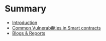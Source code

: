 # Summary

- [Introduction](./introduction.md)
- [Common Vulnerabilities in Smart contracts](./common-vulnerability.md)
- [Blogs & Reports](./blogs-reports.md)
